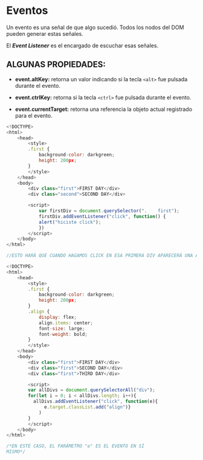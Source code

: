 # Eventos

Un evento es una señal de que algo sucedió. Todos los nodos del DOM pueden generar estas señales.

El **_Event Listener_** es el encargado de escuchar esas señales.

## ALGUNAS PROPIEDADES:

- **event.altKey:** retorna un valor indicando si la tecla `<alt>` fue pulsada durante el evento.

- **event.ctrlKey:** retorna si la tecla `<ctrl>` fue pulsada durante el evento.

- **event.currentTarget:** retorna una referencia la objeto actual registrado para el evento.

```js
<!DOCTYPE>
<html>
	<head>
		<style>
		.first {
			background-color: darkgreen;
			height: 200px;
		}
		</style>
	</head>
    <body>
        <div class="first">FIRST DAY</div>
        <div class="second">SECOND DAY</div>

        <script>
	        var firstDiv = document.querySelector(".    first");
	        firstDiv.addEventListener("click", function() {
	    	alert("hiciste click");
	        })
        </script>
    </body>
</html>

//ESTO HARÁ QUE CUANDO HAGAMOS CLICK EN ESA PRIMERA DIV APARECERÁ UNA ALERTA.
```

```js
<!DOCTYPE>
<html>
    <head>
	    <style>
	    .first {
	    	background-color: darkgreen;
	    	height: 200px;
	    }
	    .align {
	        display: flex;
	        align.items: center;
	        font-size: large;
	        font-weight: bold;
	    }
	    </style>
    </head>
    <body>
        <div class="first">FIRST DAY</div>
        <div class="first">SECOND DAY</div>
        <div class="first">THIRD DAY</div>

        <script>
	    var allDivs = document.querySelectorAll("div");
	    for(let i = 0; i < allDivs.length; i++){
		  allDivs.addEventListener("click", function(e){
			  e.target.classList.add("align")}
			)
        }
        </script>
    </body>
</html>

/*EN ESTE CASO, EL PARÁMETRO "e" ES EL EVENTO EN SÍ
MISMO*/
```
